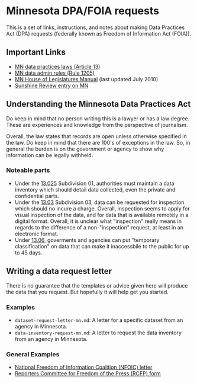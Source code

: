# Minnesota DPA/FOIA requests

This is a set of links, instructions, and notes about making Data Practices Act (DPA) requests (federally known as Freedom of Information Act (FOIA)).

## Important Links

* [MN data practices laws (Article 13)](https://www.revisor.leg.state.mn.us/statutes/?id=13)
* [MN data admin rules (Rule 1205)](https://www.revisor.leg.state.mn.us/rules/?id=1205)
* [MN House of Legislatures Manual](http://www.house.leg.state.mn.us/hrd/pubs/dataprac.pdf) (last updated July 2010)
* [Sunshine Review entry on MN](http://sunshinereview.org/index.php/Minnesota_Data_Practices_Act)

## Understanding the Minnesota Data Practices Act

Do keep in mind that no person writing this is a lawyer or has a law degree.  These are experiences and knowledge from the perspective of journalism.

Overall, the law states that records are open unless otherwise specified in the law.  Do keep in mind that there are 100's of exceptions in the law.  So, in general the burden is on the government or agency to show why information can be legally withheld.

### Noteable parts

* Under the [13.025](https://www.revisor.leg.state.mn.us/statutes/?id=13.025) Subdivision 01, authorities must maintain a data inventory which should detail data collected, even the private and confidential parts.
* Under the [13.03](https://www.revisor.mn.gov/statutes/?id=13.03) Subdivision 03, data can be requested for inspection which should no incure a charge.  Overall, inspection seems to apply for visual inspection of the data, and for data that is available remotely in a digital format.  Overall, it is unclear what "inspection" really means in regards to the difference of a non-"inspection" request, at least in an electronic format.
* Under [13.06](https://www.revisor.mn.gov/statutes/?id=13.06), goverments and agencies can put "temporary classification" on data that can make it inaccessbile to the public for up to 45 days.

## Writing a data request letter

There is no guarantee that the templates or advice given here will produce the data that you request.  But hopefully it will help get you started.

### Examples

* ```dataset-request-letter-mn.md```: A letter for a specific dataset from an agency in Minnesota.
* ```data-inventory-request-mn.md```: A letter to request the data inventory from an agency in Minnesota.

### General Examples

* [National Freedom of Information Coalition (NFOIC) letter](http://www.nfoic.org/minnesota-sample-foia-request)
* [Reporters Committee for Freedom of the Press (RCFP) form](http://www.rcfp.org/foia-letter-generator-state?state=Minnesota)

